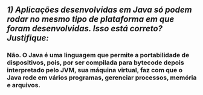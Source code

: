 ## _1) Aplicações desenvolvidas em Java só podem rodar no mesmo tipo de plataforma em que foram desenvolvidas. Isso está correto? Justifique:_

### Não. O Java é uma linguagem que permite a portabilidade de dispositivos, pois, por ser compilada para bytecode depois interpretado pelo JVM, sua máquina virtual, faz com que o Java rode em vários programas, gerenciar processos, memória e arquivos.